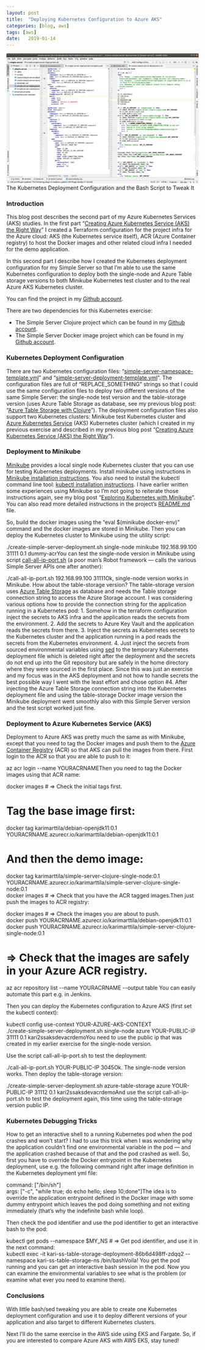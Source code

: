 ```yaml
---
layout:	post
title:	"Deploying Kubernetes Configuration to Azure AKS"
categories: [blog, aws]
tags: [aws]
date:	2019-01-14
---
```


  ![](/img/1*Eh27n25bnBxoxcP99TvvAA.png)The Kubernetes Deployment Configuration and the Bash Script to Tweak It

### Introduction

This blog post describes the second part of my Azure Kubernetes Services (AKS) studies. In the first part “[Creating Azure Kubernetes Service (AKS) the Right Way](https://medium.com/@kari.marttila/creating-azure-kubernetes-service-aks-the-right-way-9b18c665a6fa)” I created a Terraform configuration for the project infra for the Azure cloud: AKS (the Kubernetes service itself), ACR (Azure Container registry) to host the Docker images and other related cloud infra I needed for the demo application.

In this second part I describe how I created the Kubernetes deployment configuration for my Simple Server so that I’m able to use the same Kubernetes configuration to deploy both the single-node and Azure Table storage versions to both Minikube Kubernetes test cluster and to the real Azure AKS Kubernetes cluster.

You can find the project in my [Github account](https://github.com/karimarttila/kubernetes/tree/master/simple-server).

There are two dependencies for this Kubernetes exercise:

* The Simple Server Clojure project which can be found in my [Github account](https://github.com/karimarttila/clojure/tree/master/clj-ring-cljs-reagent-demo/simple-server).
* The Simple Server Docker image project which can be found in my [Github account](https://github.com/karimarttila/docker/tree/master/demo-images/simple-server/clojure).
### Kubernetes Deployment Configuration

There are two Kubernetes configuration files: “[simple-server-namespace-template.yml](https://github.com/karimarttila/kubernetes/blob/master/simple-server/simple-server-namespace-template.yml)” and “[simple-server-deployment-template.yml](https://github.com/karimarttila/kubernetes/blob/master/simple-server/simple-server-deployment-template.yml)”. The configuration files are full of “REPLACE\_SOMETHING” strings so that I could use the same configuration files to deploy two different versions of the same Simple Server: the single-node test version and the table-storage version (uses Azure Table Storage as database, see my previous blog post: “[Azure Table Storage with Clojure](https://medium.com/@kari.marttila/azure-table-storage-with-clojure-12055e02985c)”). The deployment configuration files also support two Kubernetes clusters: Minikube test Kubernetes cluster and [Azure Kubernetes Service](https://azure.microsoft.com/en-us/services/kubernetes-service/) (AKS) Kubernetes cluster (which I created in my previous exercise and described in my previous blog post “[Creating Azure Kubernetes Service (AKS) the Right Way](https://medium.com/@kari.marttila/creating-azure-kubernetes-service-aks-the-right-way-9b18c665a6fa)”).

### Deployment to Minikube

[Minikube](https://kubernetes.io/docs/setup/minikube/) provides a local single node Kubernetes cluster that you can use for testing Kubernetes deployments. Install minikube using instructions in [Minikube installation instructions](https://github.com/kubernetes/minikube). You also need to install the kubectl command line tool: [kubectl installation instructions](https://kubernetes.io/docs/tasks/tools/install-kubectl/). I have earlier written some experiences using Minikube so I’m not going to reiterate those instructions again, see my blog post “[Exploring Kubernetes with Minikube](https://medium.com/@kari.marttila/exploring-kubernetes-with-minikube-c90c60b25e81)”. You can also read more detailed instructions in the project’s [README.md](https://github.com/karimarttila/kubernetes/blob/master/simple-server/README.md) file.

So, build the docker images using the “eval $(minikube docker-env)” command and the docker images are stored in Minikube. Then you can deploy the Kubernetes cluster to Minikube using the utility script:

./create-simple-server-deployment.sh single-node minikube 192.168.99.100 31111 0.1 dummy-acrYou can test the single-node version in Minikube using script [call-all-ip-port.sh](https://github.com/karimarttila/clojure/blob/master/clj-ring-cljs-reagent-demo/simple-server/scripts/call-all-ip-port.sh) (a poor man’s Robot framework — calls the various Simple Server APIs one after another):

./call-all-ip-port.sh 192.168.99.100 31111Ok, single-node version works in Minikube. How about the table-storage version? The table-storage version uses [Azure Table Storage](https://azure.microsoft.com/en-us/services/storage/tables/) as database and needs the Table storage connection string to access the Azure Storage account. I was considering various options how to provide the connection string for the application running in a Kubernetes pod: 1. Somehow in the terraform configuration inject the secrets to AKS infra and the application reads the secrets from the environment. 2. Add the secrets to Azure Key Vault and the application reads the secrets from there. 3. Inject the secrets as Kubernetes secrets to the Kubernetes cluster and the application running in a pod reads the secrets from the Kubernetes environment. 4. Just inject the secrets from sourced environmental variables using [sed](https://www.gnu.org/software/sed/manual/sed.html) to the temporary Kubernetes deployment file which is deleted right after the deployment and the secrets do not end up into the Git repository but are safely in the home directory where they were sourced in the first place. Since this was just an exercise and my focus was in the AKS deployment and not how to handle secrets the best possible way I went with the least effort and chose option #4. After injecting the Azure Table Storage connection string into the Kubernetes deployment file and using the table-storage Docker image version the Minikube deployment went smoothly also with this Simple Server version and the test script worked just fine.

### Deployment to Azure Kubernetes Service (AKS)

Deployment to Azure AKS was pretty much the same as with Minikube, except that you need to tag the Docker images and push them to the [Azure Container Registry](https://azure.microsoft.com/en-us/services/container-registry/) (ACR) so that AKS can pull the images from there. First login to the ACR so that you are able to push to it:

az acr login --name YOURACRNAMEThen you need to tag the Docker images using that ACR name:

docker images # => Check the initial tags first.  
# Tag the base image first:  
docker tag karimarttila/debian-openjdk11:0.1 YOURACRNAME.azurecr.io/karimarttila/debian-openjdk11:0.1  
# And then the demo image:  
docker tag karimarttila/simple-server-clojure-single-node:0.1 YOURACRNAME.azurecr.io/karimarttila/simple-server-clojure-single-node:0.1  
docker images # => Check that you have the ACR tagged images.Then just push the images to ACR registry:

docker images # => Check the images you are about to push.  
docker push YOURACRNAME.azurecr.io/karimarttila/debian-openjdk11:0.1  
docker push YOURACRNAME.azurecr.io/karimarttila/simple-server-clojure-single-node:0.1  
# => Check that the images are safely in your Azure ACR registry.  
az acr repository list --name YOURACRNAME --output table You can easily automate this part e.g. in Jenkins.

Then you can deploy the Kubernetes configuration to Azure AKS (first set the kubectl context):

kubectl config use-context YOUR-AZURE-AKS-CONTEXT  
./create-simple-server-deployment.sh single-node azure YOUR-PUBLIC-IP 31111 0.1 kari2ssaksdevacrdemoYou need to use the public ip that was created in my earlier exercise for the single-node version.

Use the script call-all-ip-port.sh to test the deployment:

./call-all-ip-port.sh YOUR-PUBLIC-IP 3045Ok. The single-node version works. Then deploy the table-storage version:

./create-simple-server-deployment.sh azure-table-storage azure YOUR-PUBLIC-IP 31112 0.1 kari2ssaksdevacrdemoAnd use the script call-all-ip-port.sh to test the deployment again, this time using the table-storage version public IP.

### Kubernetes Debugging Tricks

How to get an interactive shell to a running Kubernetes pod when the pod crashes and won’t start? I had to use this trick when I was wondering why the application couldn’t find one environmental variable in the pod — and the application crashed because of that and the pod crashed as well. So, first you have to override the Docker entrypoint in the Kubernetes deployment, use e.g. the following command right after image definition in the Kubernetes deployment yml file:

command: ["/bin/sh"]  
args: ["-c", "while true; do echo hello; sleep 10;done"]The idea is to override the application entrypoint defined in the Docker image with some dummy entrypoint which leaves the pod doing something and not exiting immediately (that’s why the indefinite bash while loop).

Then check the pod identifier and use the pod identifier to get an interactive bash to the pod:

kubectl get pods --namespace $MY\_NS # => Get pod identifier, and use it in the next command:  
kubectl exec -it kari-ss-table-storage-deployment-86b6d498ff-zdqq2 --namespace kari-ss-table-storage-ns /bin/bashVoila! You get the pod running and you can get an interactive bash session in the pod. Now you can examine the environmental variables to see what is the problem (or examine what ever you need to examine there).

### Conclusions

With little bash/sed tweaking you are able to create one Kubernetes deployment configuration and use it to deploy different versions of your application and also target to different Kubernetes clusters.

Next I’ll do the same exercise in the AWS side using EKS and Fargate. So, if you are interested to compare Azure AKS with AWS EKS, stay tuned!

  